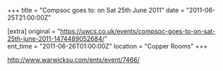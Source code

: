+++
title = "Compsoc goes to: on Sat 25th June 2011"
date = "2011-06-25T21:00:00Z"

[extra]
original = "https://uwcs.co.uk/events/compsoc-goes-to-on-sat-25th-june-2011-1474489052684/"    
ent_time = "2011-06-26T01:00:00Z"
location = "Copper Rooms"
+++

http://www.warwicksu.com/ents/event/7466/

